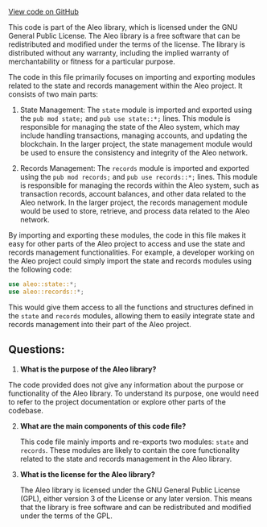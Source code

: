 [View code on GitHub](https://github.com/AleoHQ/aleo/rust/src/program/helpers/mod.rs)

This code is part of the Aleo library, which is licensed under the GNU General Public License. The Aleo library is a free software that can be redistributed and modified under the terms of the license. The library is distributed without any warranty, including the implied warranty of merchantability or fitness for a particular purpose.

The code in this file primarily focuses on importing and exporting modules related to the state and records management within the Aleo project. It consists of two main parts:

1. State Management: The `state` module is imported and exported using the `pub mod state;` and `pub use state::*;` lines. This module is responsible for managing the state of the Aleo system, which may include handling transactions, managing accounts, and updating the blockchain. In the larger project, the state management module would be used to ensure the consistency and integrity of the Aleo network.

2. Records Management: The `records` module is imported and exported using the `pub mod records;` and `pub use records::*;` lines. This module is responsible for managing the records within the Aleo system, such as transaction records, account balances, and other data related to the Aleo network. In the larger project, the records management module would be used to store, retrieve, and process data related to the Aleo network.

By importing and exporting these modules, the code in this file makes it easy for other parts of the Aleo project to access and use the state and records management functionalities. For example, a developer working on the Aleo project could simply import the state and records modules using the following code:

```rust
use aleo::state::*;
use aleo::records::*;
```

This would give them access to all the functions and structures defined in the `state` and `records` modules, allowing them to easily integrate state and records management into their part of the Aleo project.
## Questions: 
 1. **What is the purpose of the Aleo library?**

   The code provided does not give any information about the purpose or functionality of the Aleo library. To understand its purpose, one would need to refer to the project documentation or explore other parts of the codebase.

2. **What are the main components of this code file?**

   This code file mainly imports and re-exports two modules: `state` and `records`. These modules are likely to contain the core functionality related to the state and records management in the Aleo library.

3. **What is the license for the Aleo library?**

   The Aleo library is licensed under the GNU General Public License (GPL), either version 3 of the License or any later version. This means that the library is free software and can be redistributed and modified under the terms of the GPL.